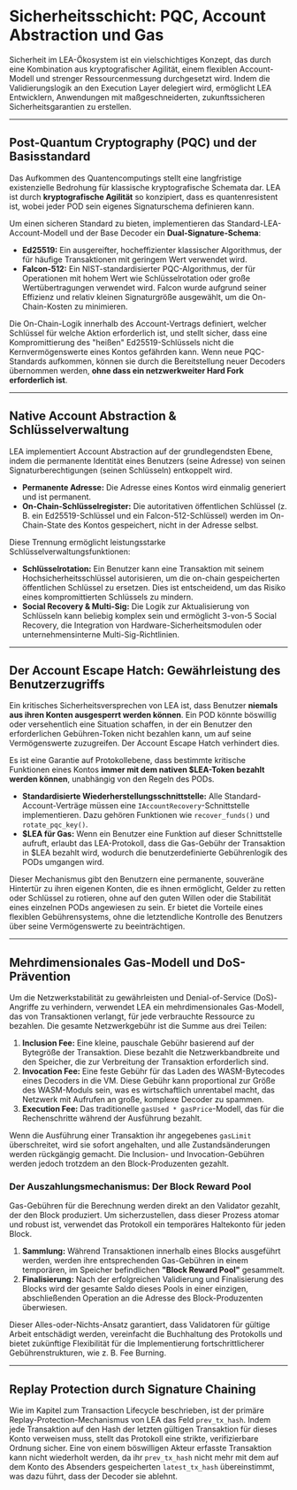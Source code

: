 # Sicherheitsschicht: PQC, Account Abstraction und Gas

Sicherheit im LEA-Ökosystem ist ein vielschichtiges Konzept, das durch eine Kombination aus kryptografischer Agilität, einem flexiblen Account-Modell und strenger Ressourcenmessung durchgesetzt wird. Indem die Validierungslogik an den Execution Layer delegiert wird, ermöglicht LEA Entwicklern, Anwendungen mit maßgeschneiderten, zukunftssicheren Sicherheitsgarantien zu erstellen.

---

## Post-Quantum Cryptography (PQC) und der Basisstandard

Das Aufkommen des Quantencomputings stellt eine langfristige existenzielle Bedrohung für klassische kryptografische Schemata dar. LEA ist durch **kryptografische Agilität** so konzipiert, dass es quantenresistent ist, wobei jeder POD sein eigenes Signaturschema definieren kann.

Um einen sicheren Standard zu bieten, implementieren das Standard-LEA-Account-Modell und der Base Decoder ein **Dual-Signature-Schema**:
- **Ed25519:** Ein ausgereifter, hocheffizienter klassischer Algorithmus, der für häufige Transaktionen mit geringem Wert verwendet wird.
- **Falcon-512:** Ein NIST-standardisierter PQC-Algorithmus, der für Operationen mit hohem Wert wie Schlüsselrotation oder große Wertübertragungen verwendet wird. Falcon wurde aufgrund seiner Effizienz und relativ kleinen Signaturgröße ausgewählt, um die On-Chain-Kosten zu minimieren.

Die On-Chain-Logik innerhalb des Account-Vertrags definiert, welcher Schlüssel für welche Aktion erforderlich ist, und stellt sicher, dass eine Kompromittierung des "heißen" Ed25519-Schlüssels nicht die Kernvermögenswerte eines Kontos gefährden kann. Wenn neue PQC-Standards aufkommen, können sie durch die Bereitstellung neuer Decoders übernommen werden, **ohne dass ein netzwerkweiter Hard Fork erforderlich ist**.

---

## Native Account Abstraction & Schlüsselverwaltung

LEA implementiert Account Abstraction auf der grundlegendsten Ebene, indem die permanente Identität eines Benutzers (seine Adresse) von seinen Signaturberechtigungen (seinen Schlüsseln) entkoppelt wird.

- **Permanente Adresse:** Die Adresse eines Kontos wird einmalig generiert und ist permanent.
- **On-Chain-Schlüsselregister:** Die autoritativen öffentlichen Schlüssel (z. B. ein Ed25519-Schlüssel und ein Falcon-512-Schlüssel) werden im On-Chain-State des Kontos gespeichert, nicht in der Adresse selbst.

Diese Trennung ermöglicht leistungsstarke Schlüsselverwaltungsfunktionen:

- **Schlüsselrotation:** Ein Benutzer kann eine Transaktion mit seinem Hochsicherheitsschlüssel autorisieren, um die on-chain gespeicherten öffentlichen Schlüssel zu ersetzen. Dies ist entscheidend, um das Risiko eines kompromittierten Schlüssels zu mindern.
- **Social Recovery & Multi-Sig:** Die Logik zur Aktualisierung von Schlüsseln kann beliebig komplex sein und ermöglicht 3-von-5 Social Recovery, die Integration von Hardware-Sicherheitsmodulen oder unternehmensinterne Multi-Sig-Richtlinien.

---

## Der Account Escape Hatch: Gewährleistung des Benutzerzugriffs

Ein kritisches Sicherheitsversprechen von LEA ist, dass Benutzer **niemals aus ihren Konten ausgesperrt werden können**. Ein POD könnte böswillig oder versehentlich eine Situation schaffen, in der ein Benutzer den erforderlichen Gebühren-Token nicht bezahlen kann, um auf seine Vermögenswerte zuzugreifen. Der Account Escape Hatch verhindert dies.

Es ist eine Garantie auf Protokollebene, dass bestimmte kritische Funktionen eines Kontos **immer mit dem nativen $LEA-Token bezahlt werden können**, unabhängig von den Regeln des PODs.

- **Standardisierte Wiederherstellungsschnittstelle:** Alle Standard-Account-Verträge müssen eine `IAccountRecovery`-Schnittstelle implementieren. Dazu gehören Funktionen wie `recover_funds()` und `rotate_pqc_key()`.
- **$LEA für Gas:** Wenn ein Benutzer eine Funktion auf dieser Schnittstelle aufruft, erlaubt das LEA-Protokoll, dass die Gas-Gebühr der Transaktion in $LEA bezahlt wird, wodurch die benutzerdefinierte Gebührenlogik des PODs umgangen wird.

Dieser Mechanismus gibt den Benutzern eine permanente, souveräne Hintertür zu ihren eigenen Konten, die es ihnen ermöglicht, Gelder zu retten oder Schlüssel zu rotieren, ohne auf den guten Willen oder die Stabilität eines einzelnen PODs angewiesen zu sein. Er bietet die Vorteile eines flexiblen Gebührensystems, ohne die letztendliche Kontrolle des Benutzers über seine Vermögenswerte zu beeinträchtigen.

---

## Mehrdimensionales Gas-Modell und DoS-Prävention

Um die Netzwerkstabilität zu gewährleisten und Denial-of-Service (DoS)-Angriffe zu verhindern, verwendet LEA ein mehrdimensionales Gas-Modell, das von Transaktionen verlangt, für jede verbrauchte Ressource zu bezahlen. Die gesamte Netzwerkgebühr ist die Summe aus drei Teilen:

1.  **Inclusion Fee:** Eine kleine, pauschale Gebühr basierend auf der Bytegröße der Transaktion. Diese bezahlt die Netzwerkbandbreite und den Speicher, die zur Verbreitung der Transaktion erforderlich sind.
2.  **Invocation Fee:** Eine feste Gebühr für das Laden des WASM-Bytecodes eines Decoders in die VM. Diese Gebühr kann proportional zur Größe des WASM-Moduls sein, was es wirtschaftlich unrentabel macht, das Netzwerk mit Aufrufen an große, komplexe Decoder zu spammen.
3.  **Execution Fee:** Das traditionelle `gasUsed * gasPrice`-Modell, das für die Rechenschritte während der Ausführung bezahlt.

Wenn die Ausführung einer Transaktion ihr angegebenes `gasLimit` überschreitet, wird sie sofort angehalten, und alle Zustandsänderungen werden rückgängig gemacht. Die Inclusion- und Invocation-Gebühren werden jedoch trotzdem an den Block-Produzenten gezahlt.

### Der Auszahlungsmechanismus: Der Block Reward Pool
Gas-Gebühren für die Berechnung werden direkt an den Validator gezahlt, der den Block produziert. Um sicherzustellen, dass dieser Prozess atomar und robust ist, verwendet das Protokoll ein temporäres Haltekonto für jeden Block.

1.  **Sammlung:** Während Transaktionen innerhalb eines Blocks ausgeführt werden, werden ihre entsprechenden Gas-Gebühren in einem temporären, im Speicher befindlichen **"Block Reward Pool"** gesammelt.
2.  **Finalisierung:** Nach der erfolgreichen Validierung und Finalisierung des Blocks wird der gesamte Saldo dieses Pools in einer einzigen, abschließenden Operation an die Adresse des Block-Produzenten überwiesen.

Dieser Alles-oder-Nichts-Ansatz garantiert, dass Validatoren für gültige Arbeit entschädigt werden, vereinfacht die Buchhaltung des Protokolls und bietet zukünftige Flexibilität für die Implementierung fortschrittlicherer Gebührenstrukturen, wie z. B. Fee Burning.

---

## Replay Protection durch Signature Chaining

Wie im Kapitel zum Transaction Lifecycle beschrieben, ist der primäre Replay-Protection-Mechanismus von LEA das Feld `prev_tx_hash`. Indem jede Transaktion auf den Hash der letzten gültigen Transaktion für dieses Konto verweisen muss, stellt das Protokoll eine strikte, verifizierbare Ordnung sicher. Eine von einem böswilligen Akteur erfasste Transaktion kann nicht wiederholt werden, da ihr `prev_tx_hash` nicht mehr mit dem auf dem Konto des Absenders gespeicherten `latest_tx_hash` übereinstimmt, was dazu führt, dass der Decoder sie ablehnt.
